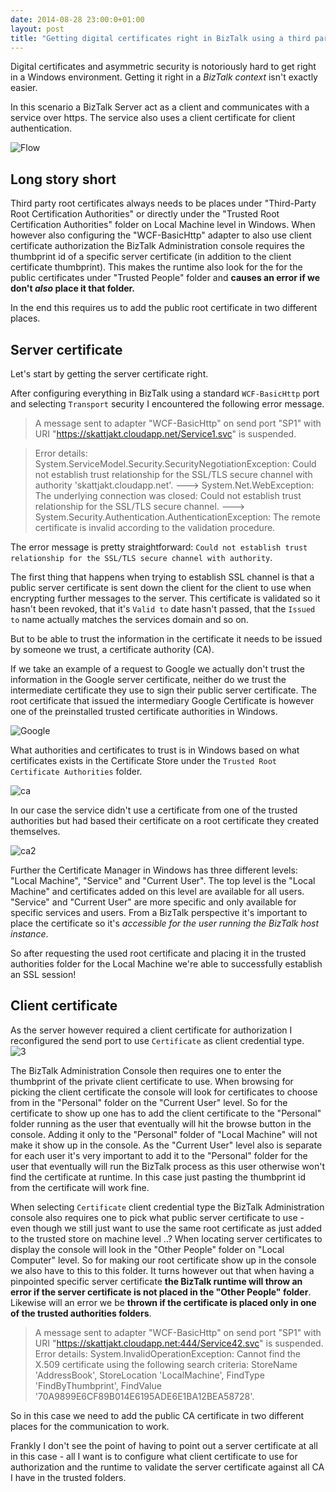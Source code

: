 ```yaml
---
date: 2014-08-28 23:00:0+01:00
layout: post
title: "Getting digital certificates right in BizTalk using a third party root certificate in combination with client certificate security and WCF BasicHttp"
---
```


Digital certificates and asymmetric security is notoriously hard to get right in a Windows environment. Getting it right in a _BizTalk context_ isn't exactly easier. 

In this scenario a BizTalk Server act as a client and communicates with a service over https. The service also uses a client certificate for client authentication.

![Flow](https://cloud.githubusercontent.com/assets/1317734/4082243/e3123c2e-2eef-11e4-9218-3ec8b31c041e.png)

## Long story short ##

Third party root certificates always needs to be places under "Third-Party Root Certification Authorities" or directly under the "Trusted Root Certification Authorities" folder on Local Machine level in Windows. When however also configuring the "WCF-BasicHttp" adapter to also use client certificate authorization the BizTalk Administration console requires the thumbprint id of a specific server certificate (in addition to the client certificate thumbprint). This makes the runtime also look for the for the public certificates under "Trusted People" folder and **causes an error if we don't _also_ place it that folder.** 

In the end this requires us to add the public root certificate in two different places.
 
## Server certificate ##

Let's start by getting the server certificate right.

After configuring everything in BizTalk using a standard `WCF-BasicHttp` port and selecting `Transport` security I encountered the following error message.

> A message sent to adapter "WCF-BasicHttp" on send port "SP1" with URI "https://skattjakt.cloudapp.net/Service1.svc" is suspended.

> Error details: System.ServiceModel.Security.SecurityNegotiationException: Could not establish trust relationship for the SSL/TLS secure channel with authority 'skattjakt.cloudapp.net'. ---> System.Net.WebException: The underlying connection was closed: Could not establish trust relationship for the SSL/TLS secure channel. ---> System.Security.Authentication.AuthenticationException: The remote certificate is invalid according to the validation procedure. 

The error message is pretty straightforward: `Could not establish trust relationship for the SSL/TLS secure channel with authority`.
    
The first thing that happens when trying to establish SSL channel is that a public server certificate is sent down the client for the client to use when encrypting further messages to the server. This certificate is validated so it hasn't been revoked, that it's `Valid to` date hasn't passed, that the `Issued to` name actually matches the services domain and so on. 

But to be able to trust the information in the certificate it needs to be issued by someone we trust, a certificate authority (CA).  

If we take an example of a request to Google we actually don't trust the information in the Google server certificate, neither do we trust the intermediate certificate they use to sign their public server certificate. The root certificate that issued the intermediary Google Certificate is however one of the preinstalled trusted certificate authorities in Windows.

![Google](https://cloud.githubusercontent.com/assets/1317734/4075616/ca0ada30-2eb1-11e4-86fa-a00a89d34559.png) 

What authorities and certificates to trust is in Windows based on what certificates exists in the Certificate Store under the `Trusted Root Certificate Authorities` folder.

![ca](https://cloud.githubusercontent.com/assets/1317734/4075860/ce641792-2eb4-11e4-8544-6a20e92ea9fe.png)

In our case the service didn't use a certificate from one of the trusted authorities but had based their certificate on a root certificate they created themselves. 

![ca2](https://cloud.githubusercontent.com/assets/1317734/4075933/8178a456-2eb5-11e4-8818-ca1b74fc66e2.png)

Further the Certificate Manager in Windows has three different levels: "Local Machine", "Service" and "Current User". The top level is the "Local Machine" and certificates added on this level are available for all users. "Service" and "Current User" are more specific and only available for specific services and users. From a BizTalk perspective it's important to place the certificate so it's _accessible for the user running the BizTalk host instance_.

So after requesting the used root certificate and placing it in the trusted authorities folder for the Local Machine we're able to successfully establish an SSL session!

## Client certificate ##

As the server however required a client certificate for authorization I reconfigured the send port to use `Certificate` as client credential type.   
![3](https://cloud.githubusercontent.com/assets/1317734/4076354/713ca4c6-2eb9-11e4-8293-ed462b550fdc.png)

The BizTalk Administration Console then requires one to enter the thumbprint of the private client certificate to use. When browsing for picking the client certificate the console will look for certificates to choose from in the "Personal" folder on the "Current User" level. So for the certificate to show up one has to add the client certificate to the "Personal" folder running as the user that eventually will hit the browse button in the console. Adding it only to the "Personal" folder of "Local Machine" will not make it show up in the console. As the "Current User" level also is separate for each user it's very important to add it to the "Personal" folder for the user that eventually will run the BizTalk process as this user otherwise won't find the certificate at runtime. In this case just pasting the thumbprint id from the certificate will work fine.

When selecting `Certificate` client credential type the BizTalk Administration console also requires one to pick what public server certificate to use - even though we still just want to use the same root certificate as just added to the trusted store on machine level ..? When locating server certificates to display the console will look in the "Other People" folder on "Local Computer" level. So for making our root certificate show up in the console we also have to this to this folder. It turns however out that when having a pinpointed specific server certificate **the BizTalk runtime will throw an error if the server certificate is not placed in the "Other People" folder**. Likewise will an error we be **thrown if the certificate is placed only in one of the trusted authorities folders**. 

> A message sent to adapter "WCF-BasicHttp" on send port "SP1" with URI "https://skattjakt.cloudapp.net:444/Service42.svc" is suspended. 
>  Error details: System.InvalidOperationException: Cannot find the X.509 certificate using the following search criteria: StoreName 'AddressBook', StoreLocation 'LocalMachine', FindType 'FindByThumbprint', FindValue '70A9899E6CF89B014E6195ADE6E1BA12BEA58728'. 

So in this case we need to add the public CA certificate in two different places for the communication to work.

Frankly I don't see the point of having to point out a server certificate at all in this case - all I want is to configure what client certificate to use for authorization and the runtime to validate the server certificate against all CA I have in the trusted folders.
